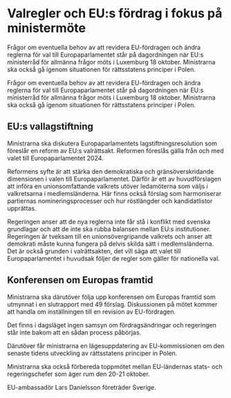 # Valregler och EU:s fördrag i fokus på ministermöte

Frågor om eventuella behov av att revidera EU-fördragen och ändra reglerna för val till Europaparlamentet står på dagordningen när EU:s ministerråd för allmänna frågor möts i Luxemburg 18 oktober. Ministrarna ska också gå igenom situationen för rättsstatens principer i Polen.

Frågor om eventuella behov av att revidera EU-fördragen och ändra reglerna för val till Europaparlamentet står på dagordningen när EU:s ministerråd för allmänna frågor möts i Luxemburg 18 oktober. Ministrarna ska också gå igenom situationen för rättsstatens principer i Polen.

## EU:s vallagstiftning

Ministrarna ska diskutera Europaparlamentets lagstiftningsresolution som föreslår en reform av EU:s valrättsakt. Reformen föreslås gälla från och med valet till Europaparlamentet 2024.

Reformens syfte är att stärka den demokratiska och gränsöverskridande dimensionen i valen till Europaparlamentet. Därför är ett av huvudförslagen att införa en unionsomfattande valkrets utöver ledamöterna som väljs i valkretsarna i medlemsländerna. Här finns också förslag som harmoniserar partiernas nomineringsprocesser och hur röstlängder och kandidatlistor upprättas.

Regeringen anser att de nya reglerna inte får stå i konflikt med svenska grundlagar och att de inte ska rubba balansen mellan EU:s institutioner. Regeringen är tveksam till en unionsövergripande valkrets och anser att demokrati måste kunna fungera på delvis skilda sätt i medlemsländerna. Det är också grunden i valrättsakten, det vill säga att valet till Europaparlamentet i huvudsak följer de regler som gäller för nationella val.

## Konferensen om Europas framtid

Ministrarna ska därutöver följa upp konferensen om Europas framtid som utmynnat i en slutrapport med 49 förslag. Diskussionen på mötet kommer att handla om inställningen till en revision av EU-fördragen.

Det finns i dagsläget ingen samsyn om fördragsändringar och regeringen står inte bakom att en sådan process påbörjas.

Därutöver får ministrarna en lägesuppdatering av EU-kommissionen om den senaste tidens utveckling av rättsstatens principer in Polen.

Ministrarna ska också förbereda toppmötet mellan EU-ländernas stats- och regeringschefer som äger rum den 20-21 oktober.

EU-ambassadör Lars Danielsson företräder Sverige.
